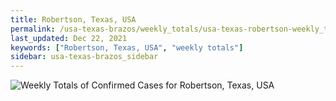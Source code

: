 ```yaml
---
title: Robertson, Texas, USA
permalink: /usa-texas-brazos/weekly_totals/usa-texas-robertson-weekly_totals.html
last_updated: Dec 22, 2021
keywords: ["Robertson, Texas, USA", "weekly totals"]
sidebar: usa-texas-brazos_sidebar
---
```


![Weekly Totals of Confirmed Cases for Robertson, Texas, USA](/covid_tracker/images/graphs/usa-texas-robertson-weekly_totals_graph.png)
